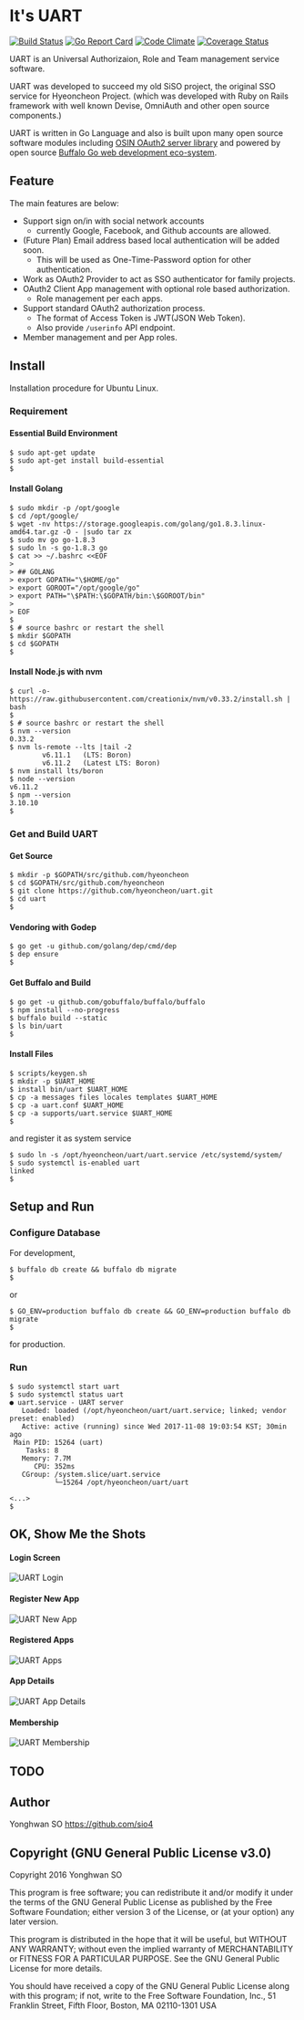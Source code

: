 # It's UART

[![Build Status](https://travis-ci.org/hyeoncheon/uart.svg?branch=master)](https://travis-ci.org/hyeoncheon/uart)
[![Go Report Card](https://goreportcard.com/badge/github.com/hyeoncheon/uart)](https://goreportcard.com/report/github.com/hyeoncheon/uart)
[![Code Climate](https://codeclimate.com/github/hyeoncheon/uart/badges/gpa.svg)](https://codeclimate.com/github/hyeoncheon/uart)
[![Coverage Status](https://coveralls.io/repos/github/hyeoncheon/uart/badge.svg?branch=master)](https://coveralls.io/github/hyeoncheon/uart?branch=master)

UART is an Universal Authorizaion, Role and Team management service software.

UART was developed to succeed my old SiSO project, the original SSO service
for Hyeoncheon Project. (which was developed with Ruby on Rails framework
with well known Devise, OmniAuth and other open source components.)

UART is written in Go Language and also is built upon many open source
software modules including
[OSIN OAuth2 server library](https://github.com/RangelReale/osin)
and powered by open source
[Buffalo Go web development eco-system](https://github.com/gochigo/buffalo).

## Feature

The main features are below:

* Support sign on/in with social network accounts
  * currently Google, Facebook, and Github accounts are allowed.
* (Future Plan) Email address based local authentication will be added soon.
  * This will be used as One-Time-Password option for other authentication.
* Work as OAuth2 Provider to act as SSO authenticator for family projects.
* OAuth2 Client App management with optional role based authorization.
  * Role management per each apps.
* Support standard OAuth2 authorization process.
  * The format of Access Token is JWT(JSON Web Token).
  * Also provide `/userinfo` API endpoint.
* Member management and per App roles.

## Install

Installation procedure for Ubuntu Linux.

### Requirement

#### Essential Build Environment

```console
$ sudo apt-get update
$ sudo apt-get install build-essential
$ 
```

#### Install Golang

```console
$ sudo mkdir -p /opt/google
$ cd /opt/google/
$ wget -nv https://storage.googleapis.com/golang/go1.8.3.linux-amd64.tar.gz -O - |sudo tar zx
$ sudo mv go go-1.8.3
$ sudo ln -s go-1.8.3 go
$ cat >> ~/.bashrc <<EOF
> 
> ## GOLANG
> export GOPATH="\$HOME/go"
> export GOROOT="/opt/google/go"
> export PATH="\$PATH:\$GOPATH/bin:\$GOROOT/bin"
> 
> EOF
$ 
$ # source bashrc or restart the shell
$ mkdir $GOPATH
$ cd $GOPATH
$ 
```

#### Install Node.js with nvm

```console
$ curl -o- https://raw.githubusercontent.com/creationix/nvm/v0.33.2/install.sh | bash
$ 
$ # source bashrc or restart the shell
$ nvm --version
0.33.2
$ nvm ls-remote --lts |tail -2
        v6.11.1   (LTS: Boron)
        v6.11.2   (Latest LTS: Boron)
$ nvm install lts/boron
$ node --version
v6.11.2
$ npm --version
3.10.10
$ 
```


### Get and Build UART

#### Get Source

```console
$ mkdir -p $GOPATH/src/github.com/hyeoncheon
$ cd $GOPATH/src/github.com/hyeoncheon
$ git clone https://github.com/hyeoncheon/uart.git
$ cd uart
$ 
```

#### Vendoring with Godep

```console
$ go get -u github.com/golang/dep/cmd/dep
$ dep ensure
$ 
```

#### Get Buffalo and Build

```console
$ go get -u github.com/gobuffalo/buffalo/buffalo
$ npm install --no-progress
$ buffalo build --static
$ ls bin/uart
$ 
```

#### Install Files

```console
$ scripts/keygen.sh
$ mkdir -p $UART_HOME
$ install bin/uart $UART_HOME
$ cp -a messages files locales templates $UART_HOME
$ cp -a uart.conf $UART_HOME
$ cp -a supports/uart.service $UART_HOME
$ 
```

and register it as system service

```console
$ sudo ln -s /opt/hyeoncheon/uart/uart.service /etc/systemd/system/
$ sudo systemctl is-enabled uart
linked
$ 
```


## Setup and Run

### Configure Database

For development,

```console
$ buffalo db create && buffalo db migrate
$ 
```

or 

```console
$ GO_ENV=production buffalo db create && GO_ENV=production buffalo db migrate
$ 
```

for production.


### Run

```console
$ sudo systemctl start uart
$ sudo systemctl status uart
● uart.service - UART server
   Loaded: loaded (/opt/hyeoncheon/uart/uart.service; linked; vendor preset: enabled)
   Active: active (running) since Wed 2017-11-08 19:03:54 KST; 30min ago
 Main PID: 15264 (uart)
    Tasks: 8
   Memory: 7.7M
      CPU: 352ms
   CGroup: /system.slice/uart.service
           └─15264 /opt/hyeoncheon/uart/uart

<...>
$ 
```


## OK, Show Me the Shots

#### Login Screen

![UART Login](docs/uart-login.png)

#### Register New App

![UART New App](docs/uart-new-app.png)

#### Registered Apps

![UART Apps](docs/uart-apps.png)

#### App Details

![UART App Details](docs/uart-app-details.png)

#### Membership

![UART Membership](docs/uart-membership.png)


## TODO

## Author

Yonghwan SO https://github.com/sio4

## Copyright (GNU General Public License v3.0)

Copyright 2016 Yonghwan SO

This program is free software; you can redistribute it and/or modify it under
the terms of the GNU General Public License as published by the Free Software
Foundation; either version 3 of the License, or (at your option) any later
version.

This program is distributed in the hope that it will be useful, but WITHOUT
ANY WARRANTY; without even the implied warranty of MERCHANTABILITY or FITNESS
FOR A PARTICULAR PURPOSE. See the GNU General Public License for more details.

You should have received a copy of the GNU General Public License along with
this program; if not, write to the Free Software Foundation, Inc., 51
Franklin Street, Fifth Floor, Boston, MA 02110-1301 USA

